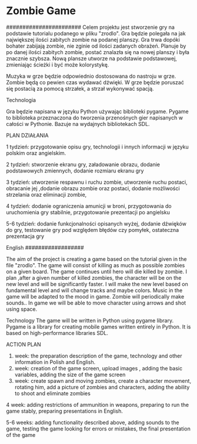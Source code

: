 # Zombie Game


#######################
Celem projektu jest stworzenie gry na podstawie tutorialu podanego w pliku "zrodlo". Gra będzie polegała na jak największej ilości zabitych zombie na podanej planszy. Gra trwa dopóki bohater zabijają zombie, nie zginie od ilości zadanych obrażeń.
Planuje by po danej ilości zabitych zombie, postać znalazła się na nowej planszy i była znacznie szybsza. Nową plansze utworze na podstawie podstawowej, zmieniając ścieżki i być może kolorystykę. 

Muzyka w grze będzie odpowiednio dostosowana do nastroju w grze. Zombie będą co pewien czas wydawać dźwięki.
W grze będzie poruszać się postacią za pomocą strzałek, a strzał wykonywać spacją.


Technologia


Gra będzie napisana w języku Python używając biblioteki pygame. Pygame to biblioteka przeznaczona do tworzenia przenośnych gier napisanych w całości w Pythonie. Bazuje na wydajnych bibliotekach SDL.


PLAN DZIAŁANIA

1 tydzień: przygotowanie opisu gry, technologii i innych informacji w języku polskim oraz angielskim.

2 tydzień: stworzenie ekranu gry, załadowanie obrazu, dodanie podstawowych zmiennych, dodanie rozmiaru ekranu gry

3 tydzień:  utworzenie respawnu i  ruchu zombie, utworzenie ruchu postaci, obracanie jej ,dodanie obrazu zombie oraz postaci, dodanie możliwości strzelania oraz eliminacji zombie,

4 tydzień: dodanie ograniczenia amunicji w broni, przygotowania do uruchomienia gry stabilnie, przygotowanie prezentacji po angielsku

5-6 tydzień: dodanie funkcjonalności opisanych wyżej, dodanie dźwięków do gry, testowanie gry pod względem błędów czy pomyłek, ostateczna prezentacja gry  


English 
##################

The aim of the project is creating a game based on the tutorial given in the file "zrodlo". The game will consist of killing as much as possible zombies on a given board.  The game continues until hero will die killed by zombie.
I plan ,after a given number of killed zombies, the character will be on the new level and will be significantly faster. I will make the new level based on fundamental level and will change tracks and maybe colors.
Music in the game will be adapted to the mood in game. Zombie will periodically make sounds..
In game we will be able to move character using arrows and shot using space.

Technology
The game will be written in Python using pygame library. Pygame is a library for creating mobile games written entirely in Python. It is based on high-performance libraries SDL.

ACTION PLAN

1. week: the preparation description of the game, technology and other information in Polish and English.
2. week: creation of the game screen, upload images , adding the basic variables, adding the size of the game screen
3. week: create spawn and moving zombies, create a character movement, rotating him, add a picture of zombies and characters, adding the ability to shoot and eliminate zombies

4 week: adding restrictions of ammunition in weapons, preparing to run the game stably, preparing presentations in English.

5-6 weeks: adding functionality described above, adding sounds to the game, testing the game looking for errors or mistakes, the final presentation of the game
